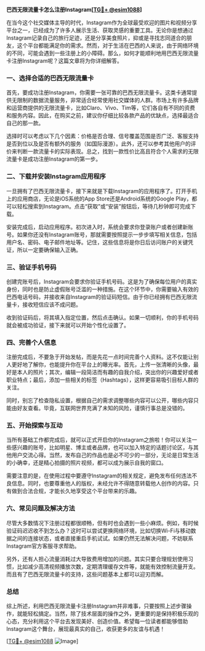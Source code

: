 **巴西无限流量卡怎么注册Instagram[[TG💪+ @esim1088](https://t.me/s/esim1088)]**

在当今这个社交媒体主导的时代，Instagram作为全球最受欢迎的图片和视频分享平台之一，已经成为了许多人展示生活、获取灵感的重要工具。无论你是想通过Instagram记录自己的旅行足迹，还是分享美食照片，抑或是寻找志同道合的朋友，这个平台都能满足你的需求。然而，对于生活在巴西的人来说，由于网络环境的不同，可能会遇到一些注册上的小障碍。那么，如何才能顺利地用巴西无限流量卡注册Instagram呢？这篇文章将为你详细解答。

### 一、选择合适的巴西无限流量卡

首先，要成功注册Instagram，你需要一张可靠的巴西无限流量卡。这类卡通常提供无限制的数据流量服务，非常适合经常使用社交媒体的人群。市场上有许多品牌和运营商提供的无限流量卡，比如Claro、Vivo、Tim等，它们各自有不同的资费和服务内容。因此，在购买之前，建议你仔细比较各款产品的优缺点，选择最适合自己的那一款。

选择时可以考虑以下几个因素：价格是否合理、信号覆盖范围是否广泛、客服支持是否到位以及是否有额外的服务（如国际漫游）。此外，还可以参考其他用户的评价来判断一款流量卡的实际表现。总之，找到一款性价比高且符合个人需求的无限流量卡是成功注册Instagram的第一步。

### 二、下载并安装Instagram应用程序

一旦拥有了巴西无限流量卡，接下来就是下载Instagram的应用程序了。打开手机上的应用商店，无论是iOS系统的App Store还是Android系统的Google Play，都可以轻松搜索到Instagram。点击“获取”或“安装”按钮后，等待几秒钟即可完成下载。

安装完成后，启动应用程序。初次进入时，系统会要求你登录账户或者创建新账号。如果你还没有Instagram账号，那就需要按照提示一步步填写相关信息，包括用户名、密码、电子邮件地址等。记住，这些信息将是你日后访问账户的关键凭证，所以一定要确保输入正确。

### 三、验证手机号码

创建完账号后，Instagram会要求你验证手机号码。这是为了确保每位用户的真实身份，同时也是防止虚假账号泛滥的一种措施。在这个环节中，你需要输入有效的巴西电话号码，并接收来自Instagram的验证码短信。由于你已经拥有巴西无限流量卡，接收短信应该不成问题。

收到验证码后，将其填入指定位置，然后点击确认。如果一切顺利，你的手机号码就会被成功验证，接下来就可以开始个性化设置了。

### 四、完善个人信息

注册完成后，不要急于开始发帖，而是先花一点时间完善个人资料。这不仅能让别人更好地了解你，也能提升你在平台上的曝光率。首先，上传一张清晰的头像，最好是本人的照片；其次，编辑一段简洁而有趣的自我介绍，突出你的兴趣爱好或者职业特点；最后，添加一些相关的标签（Hashtags），这样更容易吸引目标人群的关注。

同时，别忘了检查隐私设置，根据自己的需求调整哪些内容可以公开，哪些内容只能由好友查看。毕竟，互联网世界充满了未知的风险，谨慎行事总是没错的。

### 五、开始探索与互动

当所有基础工作都完成后，就可以正式开启你的Instagram之旅啦！你可以关注一些感兴趣的账号，比如明星、博主或者品牌，也可以加入特定的话题讨论区，与其他用户交流心得。当然，发布自己的作品也是必不可少的一部分，无论是日常生活的小确幸，还是精心拍摄的照片视频，都可以成为展示自我的窗口。

需要注意的是，在使用过程中要遵守Instagram的相关规定，避免发布任何违法不良信息。同时，也要尊重他人的版权，未经允许不得随意转载他人创作的内容。只有做到合法合规，才能长久地享受这个平台带来的乐趣。

### 六、常见问题及解决方法

尽管大多数情况下注册过程都很顺畅，但有时也会遇到一些小麻烦。例如，有时候验证码迟迟收不到怎么办？这时可以尝试更换网络环境，比如切换Wi-Fi与移动数据之间的连接状态，或者直接重启手机试试。如果仍然无法解决问题，不妨联系Instagram官方客服寻求帮助。

另外，还有人担心流量消耗过大导致费用增加的问题。其实只要合理规划使用习惯，比如减少高清视频播放次数，定期清理缓存文件等，就能有效控制流量开支。而且有了巴西无限流量卡的支持，这些问题基本上都可以迎刃而解。

### 总结

综上所述，利用巴西无限流量卡注册Instagram并非难事，只要按照上述步骤操作，就能轻松搞定。当然，除了技术层面的操作之外，更重要的是保持积极乐观的心态，充分利用这个平台去发现美好、创造价值。希望每一位读者都能够借助Instagram这个舞台，展现最真实的自己，收获更多的友谊与机遇！

[[TG💪+ @esim1088](https://t.me/s/esim1088) ![Image](https://i.postimg.cc/4NQfJmqS/Snipaste-2025-05-13-00-14-12.png)]